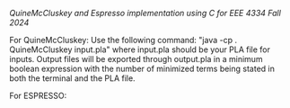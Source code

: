 *QuineMcCluskey and Espresso implementation using C for EEE 4334 Fall 2024*

For QuineMcCluskey:
Use the following command: 
"java -cp . QuineMcCluskey input.pla" where input.pla should be your PLA file for inputs.
Output files will be exported through output.pla in a minimum boolean expression with the number of minimized terms being stated in both the terminal and the PLA file.

For ESPRESSO: 
